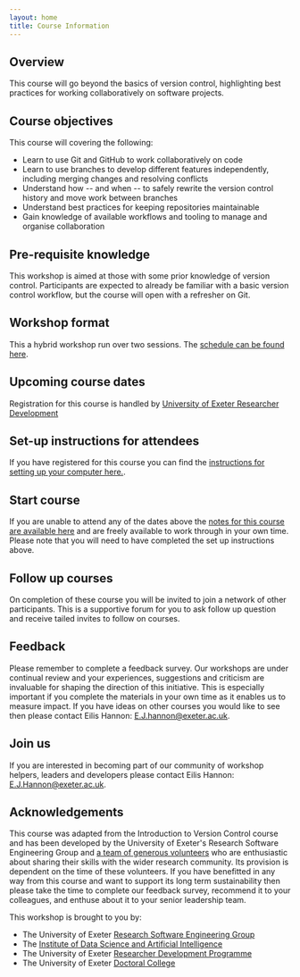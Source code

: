 ```yaml
---
layout: home
title: Course Information
---
```



## Overview

This course will go beyond the basics of version control, highlighting best practices for working collaboratively on software projects.

## Course objectives

This course will covering the following:

- Learn to use Git and GitHub to work collaboratively on code
- Learn to use branches to develop different features independently, including merging changes and resolving conflicts
- Understand how -- and when -- to safely rewrite the version control history and move work between branches
- Understand best practices for keeping repositories maintainable
- Gain knowledge of available workflows and tooling to manage and organise collaboration

## Pre-requisite knowledge

This workshop is aimed at those with some prior knowledge of version control.
Participants are expected to already be familiar with a basic version control workflow, but the course will open with a refresher on Git.

## Workshop format

This a hybrid workshop run over two sessions. The [schedule can be found here](https://coding-for-reproducible-research.github.io/intermediate-version-control/schedule.html).

## Upcoming course dates

<!--
| Session name | Dates | Time  | Venue | Sign up link |
| --- |--- |--- |--- | --- |
| Session 1 | TBC | TBC | TBC | TBC |
-->

Registration for this course is handled by [University of Exeter Researcher Development](https://www.exeter.ac.uk/research/doctoralcollege/early-career-researchers/traininganddevelopment/rdprogramme/)

## Set-up instructions for attendees

If you have registered for this course you can find the [instructions for setting up your computer here.](https://coding-for-reproducible-research.github.io/intermediate-version-control/setup.html).

## Start course

If you are unable to attend any of the dates above the [notes for this course are available here]((https://coding-for-reproducible-research.github.io/intermediate-version-control/contents.html)) and are freely available to work through in your own time.
Please note that you will need to have completed the set up instructions above.

## Follow up courses

On completion of these course you will be invited to join a network of other participants.
This is a supportive forum for you to ask follow up question and receive tailed invites to follow on courses.

## Feedback

Please remember to complete a feedback survey.
Our workshops are under continual review and your experiences, suggestions and criticism are invaluable for shaping the direction of this initiative.
This is especially important if you complete the materials in your own time as it enables us to measure impact.
If you have ideas on other courses you would like to see then please contact Eilis Hannon: <E.J.hannon@exeter.ac.uk>.

## Join us

If you are interested in becoming part of our community of workshop helpers, leaders and developers please contact Eilis Hannon: <E.J.Hannon@exeter.ac.uk>.

## Acknowledgements

This course was adapted from the Introduction to Version Control course and has been developed by the University of Exeter's Research Software Engineering Group and [a team of generous volunteers](https://coding-for-reproducible-research.github.io/intermediate-version-control/acknowledgements.html) who are enthusiastic about sharing their skills with the wider research community.
Its provision is dependent on the time of these volunteers.
If you have benefitted in any way from this course and want to support its long term sustainability then please take the time to complete our feedback survey, recommend it to your colleagues, and enthuse about it to your senior leadership team.

This workshop is brought to you by:

- The University of Exeter [Research Software Engineering Group](https://www.exeter.ac.uk/research/idsai/team/researchsoftwareengineers/)
- The [Institute of Data Science and Artificial Intelligence](https://www.exeter.ac.uk/research/idsai/)
- The University of Exeter [Researcher Development Programme](https://www.exeter.ac.uk/research/doctoralcollege/early-career-researchers/traininganddevelopment/rdprogramme/)
- The University of Exeter [Doctoral College](https://www.exeter.ac.uk/research/doctoralcollege/)
